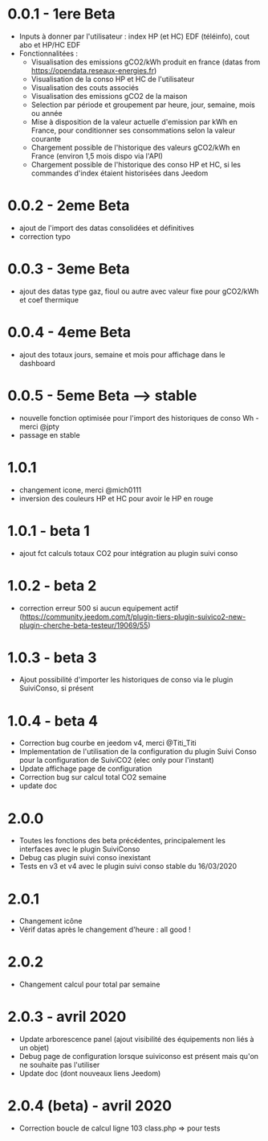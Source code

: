 # 0.0.1 - 1ere Beta

- Inputs à donner par l'utilisateur : index HP (et HC) EDF (téléinfo), cout abo et HP/HC EDF
- Fonctionnalitées :
   - Visualisation des emissions gCO2/kWh produit en france (datas from https://opendata.reseaux-energies.fr)
   - Visualisation de la conso HP et HC de l'utilisateur
   - Visualisation des couts associés
   - Visualisation des emissions gCO2 de la maison
   - Selection par période et groupement par heure, jour, semaine, mois ou année
   - Mise à disposition de la valeur actuelle d'emission par kWh en France, pour conditionner ses consommations selon la valeur courante
   - Chargement possible de l'historique des valeurs gCO2/kWh en France (environ 1,5 mois dispo via l'API)
   - Chargement possible de l'historique des conso HP et HC, si les commandes d'index étaient historisées dans Jeedom

# 0.0.2 - 2eme Beta

- ajout de l'import des datas consolidées et définitives
- correction typo

# 0.0.3 - 3eme Beta

- ajout des datas type gaz, fioul ou autre avec valeur fixe pour gCO2/kWh et coef thermique

# 0.0.4 - 4eme Beta

- ajout des totaux jours, semaine et mois pour affichage dans le dashboard

# 0.0.5 - 5eme Beta --> stable

- nouvelle fonction optimisée pour l'import des historiques de conso Wh - merci @jpty
- passage en stable

# 1.0.1

- changement icone, merci @mich0111
- inversion des couleurs HP et HC pour avoir le HP en rouge

# 1.0.1 - beta 1

- ajout fct calculs totaux CO2 pour intégration au plugin suivi conso

# 1.0.2 - beta 2

- correction erreur 500 si aucun equipement actif
(https://community.jeedom.com/t/plugin-tiers-plugin-suivico2-new-plugin-cherche-beta-testeur/19069/55)

# 1.0.3 - beta 3

- Ajout possibilité d'importer les historiques de conso via le plugin SuiviConso, si présent

# 1.0.4 - beta 4

- Correction bug courbe en jeedom v4, merci @Titi_Titi
- Implementation de l'utilisation de la configuration du plugin Suivi Conso pour la configuration de SuiviCO2
(elec only pour l'instant)
- Update affichage page de configuration
- Correction bug sur calcul total CO2 semaine
- update doc

# 2.0.0

- Toutes les fonctions des beta précédentes, principalement les interfaces avec le plugin SuiviConso
- Debug cas plugin suivi conso inexistant
- Tests en v3 et v4 avec le plugin suivi conso stable du 16/03/2020

# 2.0.1

- Changement icône
- Vérif datas après le changement d'heure : all good !

# 2.0.2

- Changement calcul pour total par semaine

# 2.0.3 - avril 2020

- Update arborescence panel (ajout visibilité des équipements non liés à un objet)
- Debug page de configuration lorsque suiviconso est présent mais qu'on ne souhaite pas l'utiliser
- Update doc (dont nouveaux liens Jeedom)

# 2.0.4 (beta) - avril 2020

- Correction boucle de calcul ligne 103 class.php => pour tests
